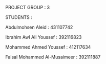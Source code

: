 PROJECT GROUP : 3

STUDENTS :

Abdulmohsen Aleid : 431107742

Ibrahim Awl Ali Youssef : 392116823

Mohammed Ahmed Youssef : 412117634

Faisal Mohammed Al-Musaimeer : 392111887

